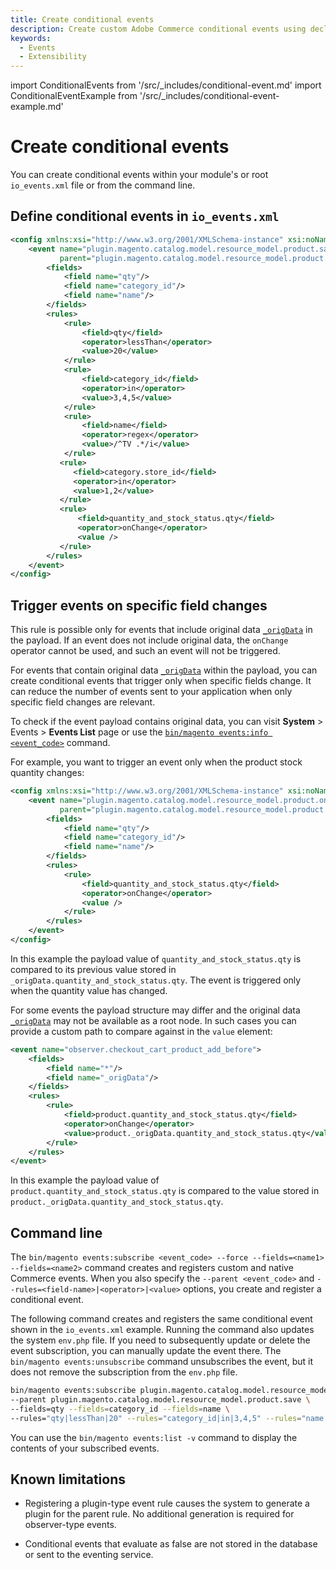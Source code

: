```yaml
---
title: Create conditional events
description: Create custom Adobe Commerce conditional events using declarative configuration.
keywords:
  - Events
  - Extensibility
---
```


import ConditionalEvents from '/src/_includes/conditional-event.md'
import ConditionalEventExample from '/src/_includes/conditional-event-example.md'

# Create conditional events

<ConditionalEvents />

You can create conditional events within your module's or root `io_events.xml` file or from the command line.

## Define conditional events in `io_events.xml`

<ConditionalEventExample />

```xml
<config xmlns:xsi="http://www.w3.org/2001/XMLSchema-instance" xsi:noNamespaceSchemaLocation="...">
    <event name="plugin.magento.catalog.model.resource_model.product.save_low_stock_event"
           parent="plugin.magento.catalog.model.resource_model.product.save">
        <fields>
            <field name="qty"/>
            <field name="category_id"/>
            <field name="name"/>
        </fields>
        <rules>
            <rule>
                <field>qty</field>
                <operator>lessThan</operator>
                <value>20</value>
            </rule>
            <rule>
                <field>category_id</field>
                <operator>in</operator>
                <value>3,4,5</value>
            </rule>
            <rule>
                <field>name</field>
                <operator>regex</operator>
                <value>/^TV .*/i</value>
            </rule>
           <rule>
              <field>category.store_id</field>
              <operator>in</operator>
              <value>1,2</value>
           </rule>
           <rule>
               <field>quantity_and_stock_status.qty</field>
               <operator>onChange</operator>
               <value />
           </rule>
        </rules>
    </event>
</config>
```

## Trigger events on specific field changes

<Edition name="paas" />

<InlineAlert variant="warning" slots="text"/>

This rule is possible only for events that include original data [`_origData`](./events-original-data.md) in the payload. If an event does not include original data, the `onChange` operator cannot be used, and such an event will not be triggered.

For events that contain original data [`_origData`](./events-original-data.md) within the payload, you can create conditional events that trigger only when specific fields change. It can reduce the number of events sent to your application when only specific field changes are relevant.

To check if the event payload contains original data, you can visit **System** > Events > **Events List** page or use the [`bin/magento events:info <event_code>`](./commands.md#return-event-details) command.

For example, you want to trigger an event only when the product stock quantity changes:

```xml
<config xmlns:xsi="http://www.w3.org/2001/XMLSchema-instance" xsi:noNamespaceSchemaLocation="...">
    <event name="plugin.magento.catalog.model.resource_model.product.on_stock_change_event"
           parent="plugin.magento.catalog.model.resource_model.product.save">
        <fields>
            <field name="qty"/>
            <field name="category_id"/>
            <field name="name"/>
        </fields>
        <rules>
            <rule>
                <field>quantity_and_stock_status.qty</field>
                <operator>onChange</operator>
                <value />
            </rule>
        </rules>
    </event>
</config>
```

In this example the payload value of `quantity_and_stock_status.qty` is compared to its previous value stored in `_origData.quantity_and_stock_status.qty`. The event is triggered only when the quantity value has changed.

For some events the payload structure may differ and the original data [`_origData`](./events-original-data.md) may not be available as a root node. In such cases you can provide a custom path to compare against in the `value` element:

```xml
<event name="observer.checkout_cart_product_add_before">
    <fields>
        <field name="*"/>
        <field name="_origData"/>
    </fields>
    <rules>
        <rule>
            <field>product.quantity_and_stock_status.qty</field>
            <operator>onChange</operator>
            <value>product._origData.quantity_and_stock_status.qty</value>
        </rule>
    </rules>
</event>
```

In this example the payload value of `product.quantity_and_stock_status.qty` is compared to the value stored in `product._origData.quantity_and_stock_status.qty`.

## Command line

The `bin/magento events:subscribe <event_code> --force --fields=<name1> --fields=<name2>` command creates and registers custom and native Commerce events. When you also specify the `--parent <event_code>` and `--rules=<field-name>|<operator>|<value>` options, you create and register a conditional event.

The following command creates and registers the same conditional event shown in the `io_events.xml` example. Running the command also updates the system `env.php` file. If you need to subsequently update or delete the event subscription, you can manually update the event there. The `bin/magento events:unsubscribe` command unsubscribes the event, but it does not remove the subscription from the `env.php` file.

```bash
bin/magento events:subscribe plugin.magento.catalog.model.resource_model.product.save_low_stock_event \
--parent plugin.magento.catalog.model.resource_model.product.save \
--fields=qty --fields=category_id --fields=name \
--rules="qty|lessThan|20" --rules="category_id|in|3,4,5" --rules="name|regex|/^TV .*/i"
```

You can use the `bin/magento events:list -v` command to display the contents of your subscribed events.

## Known limitations

*  Registering a plugin-type event rule causes the system to generate a plugin for the parent rule. No additional generation is required for observer-type events.

*  Conditional events that evaluate as false are not stored in the database or sent to the eventing service.

